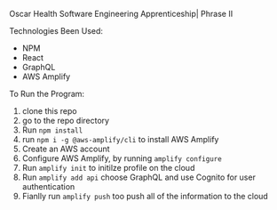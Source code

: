 Oscar Health Software Engineering Apprenticeship| Phrase II

Technologies Been Used:
- NPM
- React
- GraphQL
- AWS Amplify

To Run the Program:
1. clone this repo
2. go to the repo directory
3. Run `npm install`
4. run `npm i -g @aws-amplify/cli` to install AWS Amplify
5. Create an AWS account
4. Configure AWS Amplify, by running `amplify configure`
5. Run `amplify init` to initilze profile on the cloud
6. Run `amplify add api` choose GraphQL and use Cognito for user authentication
7. Fianlly run `amplify push` too push all of the information to the cloud
